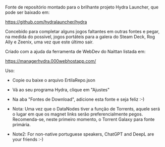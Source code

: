 Fonte de repositório montado para o brilhante projeto Hydra Launcher, que pode ser baixado em:

https://github.com/hydralauncher/hydra

Concebido para completar alguns jogos faltantes em outras fontes e pegar, na medida do possível, jogos portáteis para a galera do Steam Deck, Rog Ally e Zeenix, uma vez que este último sair.

Criado com a ajuda da ferramenta de WebDev do Naittan listada em:

https://managerhydra.000webhostapp.com/

Uso:

* Copie ou baixe o arquivo ErtilaRepo.json
* Vá ao seu programa Hydra, clique em "Ajustes"
* Na aba "Fontes de Download", adicione esta fonte e seja feliz :-)

* Nota: Uma vez que o DataNodes tiver a função de Torrents, aquele será o lugar em que os magnet links serão preferencialmente pegos. Recomenda-se, neste primeiro momento, o Torrent Galaxy para fonte primária.
* Note2: For non-native portuguese speakers, ChatGPT and DeepL are your friends :-)

